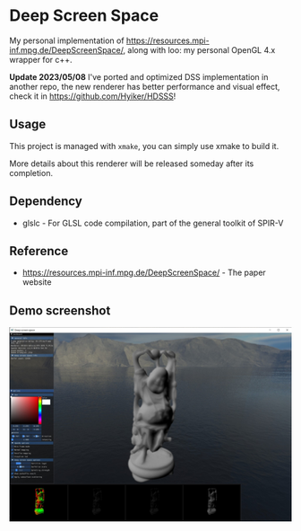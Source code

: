 # Deep Screen Space

My personal implementation of https://resources.mpi-inf.mpg.de/DeepScreenSpace/, along with loo: my personal OpenGL 4.x wrapper for c++.

**Update 2023/05/08** I've ported and optimized DSS implementation in another repo, the new renderer has better performance and visual effect, check it in https://github.com/Hyiker/HDSSS!

## Usage

This project is managed with `xmake`, you can simply use xmake to build it.

More details about this renderer will be released someday after its completion.

## Dependency

- glslc - For GLSL code compilation, part of the general toolkit of SPIR-V

## Reference

- https://resources.mpi-inf.mpg.de/DeepScreenSpace/ - The paper website

## Demo screenshot

![](https://github.com/Hyiker/DeepScreenSpace/raw/master/images/buddha_sss.jpg)
